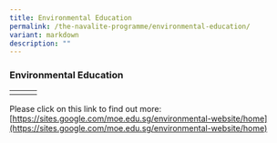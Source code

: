 ```yaml
---
title: Environmental Education
permalink: /the-navalite-programme/environmental-education/
variant: markdown
description: ""
---
```

### Environmental Education



|  | |  |
| -------- | -------- | -------- |
|      |      |      |


Please click on this link to find out more:<br>[https://sites.google.com/moe.edu.sg/environmental-website/home](https://sites.google.com/moe.edu.sg/environmental-website/home)